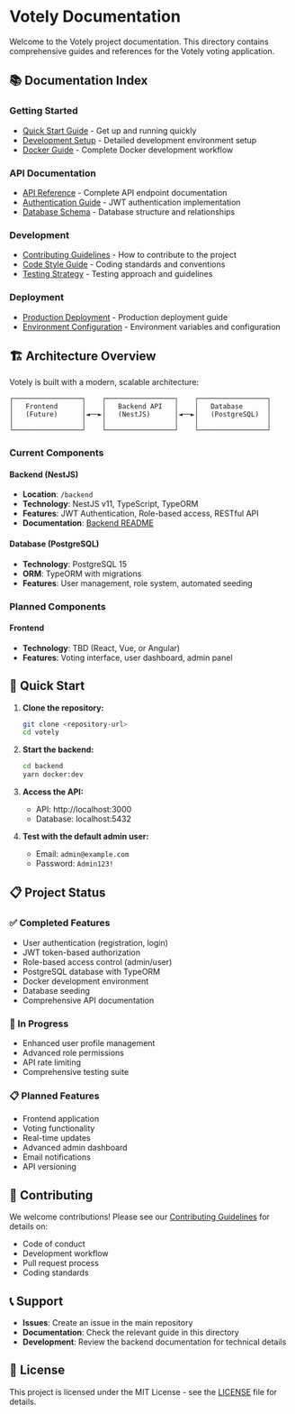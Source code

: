 # Votely Documentation

Welcome to the Votely project documentation. This directory contains comprehensive guides and references for the Votely voting application.

## 📚 Documentation Index

### Getting Started
- [Quick Start Guide](./quick-start.md) - Get up and running quickly
- [Development Setup](./development-setup.md) - Detailed development environment setup
- [Docker Guide](./docker-guide.md) - Complete Docker development workflow

### API Documentation
- [API Reference](./api-reference.md) - Complete API endpoint documentation
- [Authentication Guide](./authentication.md) - JWT authentication implementation
- [Database Schema](./database-schema.md) - Database structure and relationships

### Development
- [Contributing Guidelines](./contributing.md) - How to contribute to the project
- [Code Style Guide](./code-style.md) - Coding standards and conventions
- [Testing Strategy](./testing.md) - Testing approach and guidelines

### Deployment
- [Production Deployment](./deployment.md) - Production deployment guide
- [Environment Configuration](./environment.md) - Environment variables and configuration

## 🏗️ Architecture Overview

Votely is built with a modern, scalable architecture:

```
┌─────────────────┐    ┌─────────────────┐    ┌─────────────────┐
│   Frontend      │    │   Backend API   │    │   Database      │
│   (Future)      │◄──►│   (NestJS)      │◄──►│   (PostgreSQL)  │
│                 │    │                 │    │                 │
└─────────────────┘    └─────────────────┘    └─────────────────┘
```

### Current Components

#### Backend (NestJS)
- **Location**: `/backend`
- **Technology**: NestJS v11, TypeScript, TypeORM
- **Features**: JWT Authentication, Role-based access, RESTful API
- **Documentation**: [Backend README](../backend/README.md)

#### Database (PostgreSQL)
- **Technology**: PostgreSQL 15
- **ORM**: TypeORM with migrations
- **Features**: User management, role system, automated seeding

### Planned Components

#### Frontend
- **Technology**: TBD (React, Vue, or Angular)
- **Features**: Voting interface, user dashboard, admin panel

## 🚀 Quick Start

1. **Clone the repository:**
   ```bash
   git clone <repository-url>
   cd votely
   ```

2. **Start the backend:**
   ```bash
   cd backend
   yarn docker:dev
   ```

3. **Access the API:**
   - API: http://localhost:3000
   - Database: localhost:5432

4. **Test with the default admin user:**
   - Email: `admin@example.com`
   - Password: `Admin123!`

## 📋 Project Status

### ✅ Completed Features
- User authentication (registration, login)
- JWT token-based authorization
- Role-based access control (admin/user)
- PostgreSQL database with TypeORM
- Docker development environment
- Database seeding
- Comprehensive API documentation

### 🔄 In Progress
- Enhanced user profile management
- Advanced role permissions
- API rate limiting
- Comprehensive testing suite

### 📋 Planned Features
- Frontend application
- Voting functionality
- Real-time updates
- Advanced admin dashboard
- Email notifications
- API versioning

## 🤝 Contributing

We welcome contributions! Please see our [Contributing Guidelines](./contributing.md) for details on:

- Code of conduct
- Development workflow
- Pull request process
- Coding standards

## 📞 Support

- **Issues**: Create an issue in the main repository
- **Documentation**: Check the relevant guide in this directory
- **Development**: Review the backend documentation for technical details

## 📄 License

This project is licensed under the MIT License - see the [LICENSE](../LICENSE) file for details.